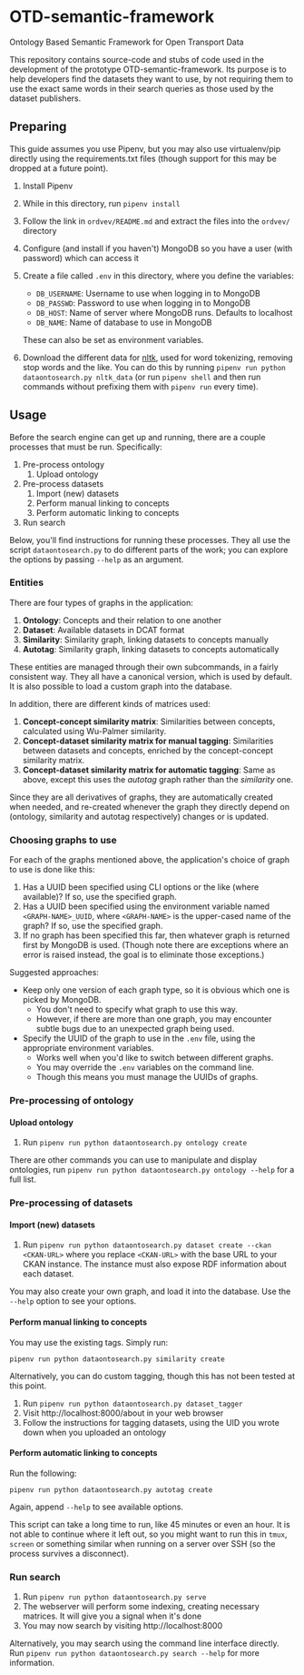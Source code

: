 # OTD-semantic-framework
Ontology Based Semantic Framework for Open Transport Data 

This repository contains source-code and stubs of code used in the development
of the prototype OTD-semantic-framework. Its purpose is to help developers find
the datasets they want to use, by not requiring them to use the exact same words
in their search queries as those used by the dataset publishers.


## Preparing

This guide assumes you use Pipenv, but you may also use virtualenv/pip directly
using the requirements.txt files (though support for this may be dropped at a
future point).

1. Install Pipenv
2. While in this directory, run `pipenv install`
4. Follow the link in `ordvev/README.md` and extract the files into the `ordvev/` directory
5. Configure (and install if you haven't) MongoDB so you have a user (with password) which can access it
6. Create a file called `.env` in this directory, where you define the variables:
   * `DB_USERNAME`: Username to use when logging in to MongoDB
   * `DB_PASSWD`: Password to use when logging in to MongoDB
   * `DB_HOST`: Name of server where MongoDB runs. Defaults to localhost
   * `DB_NAME`: Name of database to use in MongoDB
   
   These can also be set as environment variables.
7. Download the different data for [nltk](https://www.nltk.org/data.html), used for word tokenizing, removing stop words and the like. You can do this by running `pipenv run python dataontosearch.py nltk_data` (or run `pipenv shell` and then run commands without prefixing them with `pipenv run` every time).



## Usage

Before the search engine can get up and running, there are a couple processes
that must be run. Specifically:

1. Pre-process ontology
   1. Upload ontology
2. Pre-process datasets
   1. Import (new) datasets
   2. Perform manual linking to concepts
   3. Perform automatic linking to concepts
3. Run search

Below, you'll find instructions for running these processes.
They all use the script `dataontosearch.py` to do different parts of the work;
you can explore the options by passing `--help` as an argument.


### Entities

There are four types of graphs in the application:

1. **Ontology**: Concepts and their relation to one another
2. **Dataset**: Available datasets in DCAT format
3. **Similarity**: Similarity graph, linking datasets to concepts manually
4. **Autotag**: Similarity graph, linking datasets to concepts automatically

These entities are managed through their own subcommands, in a fairly consistent
way. They all have a canonical version, which is used by default. It is also
possible to load a custom graph into the database.

In addition, there are different kinds of matrices used:

1. **Concept-concept similarity matrix**: Similarities between concepts,
   calculated using Wu-Palmer similarity.
2. **Concept-dataset similarity matrix for manual tagging**: Similarities
   between datasets and concepts, enriched by the concept-concept similarity
   matrix.
3. **Concept-dataset similarity matrix for automatic tagging**: Same as above,
   except this uses the _autotag_ graph rather than the _similarity_ one.
   
Since they are all derivatives of graphs, they are automatically created when
needed, and re-created whenever the graph they directly depend on (ontology, 
similarity and autotag respectively) changes or is updated.


### Choosing graphs to use

For each of the graphs mentioned above, the application's choice of graph to
use is done like this:

1. Has a UUID been specified using CLI options or the like (where available)?
   If so, use the specified graph.
2. Has a UUID been specified using the environment variable named 
   `<GRAPH-NAME>_UUID`, where `<GRAPH-NAME>` is the upper-cased name of the
   graph? If so, use the specified graph.
3. If no graph has been specified this far, then whatever graph is returned
   first by MongoDB is used. (Though note there are exceptions where an error is
   raised instead, the goal is to eliminate those exceptions.)
   
Suggested approaches:
* Keep only one version of each graph type, so it is obvious which one
  is picked by MongoDB.
  * You don't need to specify what graph to use this way.
  * However, if there are more than one graph, you may encounter subtle bugs
    due to an unexpected graph being used.
* Specify the UUID of the graph to use in the `.env` file, using the appropriate
  environment variables.
  * Works well when you'd like to switch between different graphs.
  * You may override the `.env` variables on the command line.
  * Though this means you must manage the UUIDs of graphs.


### Pre-processing of ontology

#### Upload ontology

1. Run `pipenv run python dataontosearch.py ontology create`

There are other commands you can use to manipulate and display ontologies, run `pipenv run python dataontosearch.py ontology --help` for a full list.

### Pre-processing of datasets

#### Import (new) datasets

1. Run `pipenv run python dataontosearch.py dataset create --ckan <CKAN-URL>`
   where you replace `<CKAN-URL>` with the base URL to your CKAN instance. The
   instance must also expose RDF information about each dataset.

You may also create your own graph, and load it into the database. Use the
`--help` option to see your options.


#### Perform manual linking to concepts

You may use the existing tags. Simply run:

`pipenv run python dataontosearch.py similarity create`

Alternatively, you can do custom tagging, though this has not been tested at
this point.

1. Run `pipenv run python dataontosearch.py dataset_tagger`
2. Visit http://localhost:8000/about in your web browser
3. Follow the instructions for tagging datasets, using the UID you wrote down
   when you uploaded an ontology


#### Perform automatic linking to concepts

Run the following:

`pipenv run python dataontosearch.py autotag create`

Again, append `--help` to see available options.

This script can take a long time to run, like 45 minutes or even an hour.
It is not able to continue where it left out, so you might want to run this in
`tmux`, `screen` or something similar when running on a server over SSH (so the
process survives a disconnect).


### Run search

1. Run `pipenv run python dataontosearch.py serve`
2. The webserver will perform some indexing, creating necessary matrices. It will give you a signal when it's done
3. You may now search by visiting http://localhost:8000

Alternatively, you may search using the command line interface directly.
Run `pipenv run python dataontosearch.py search --help` for more information.

